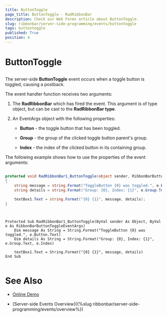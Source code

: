 ```yaml
---
title: ButtonToggle
page_title: ButtonToggle - RadRibbonBar
description: Check our Web Forms article about ButtonToggle.
slug: ribbonbar/server-side-programming/events/buttontoggle
tags: buttontoggle
published: True
position: 4
---
```


# ButtonToggle



## 

The server-side **ButtonToggle** event occurs when a toggle button is toggled, causing a postback.

The event handler function receives two arguments:

1. The **RadRibbonBar** which has fired the event. This argument is of type object, but can be cast to the **RadRibbonBar type**.

1. An EventArgs object with the following properties:

	* **Button** - the toggle button that has been toggled.

	* **Group** - the group of the clicked toggle button parent's group.

	* **Index** - the index of the clicked button in its containing group.

The following example shows how to use the properties of the event arguments:



````C#
	
protected void RadRibbonBar1_ButtonToggle(object sender, RibbonBarButtonToggleEventArgs e)
{
    string message = string.Format("ToggleButton {0} was toggled.", e.Button.Text);
    string details = string.Format("Group: {0}, Index: {1}", e.Group.Text, e.Index);

    textBox1.Text = string.Format("{0} {1}", message, details);
}
	
````
````VB.NET
	
Protected Sub RadRibbonBar1_ButtonToggle(ByVal sender As Object, ByVal e As RibbonBarButtonToggleEventArgs)
	Dim message As String = String.Format("ToggleButton {0} was toggled.", e.Button.Text)
	Dim details As String = String.Format("Group: {0}, Index: {1}", e.Group.Text, e.Index)

	textBox1.Text = String.Format("{0} {1}", message, details)
End Sub
	
````


# See Also

 * [Online Demo](https://demos.telerik.com/aspnet-ajax/ribbonbar/examples/events/serverside/defaultcs.aspx)

 * [Server-side Events Overview]({%slug ribbonbar/server-side-programming/events/overview%})
